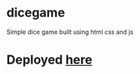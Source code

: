 # dicegame
Simple dice game built using html css and js


<h1>Deployed  <a href="https://sarvesh-dice-game-js.netlify.app">here</a> </h1>
